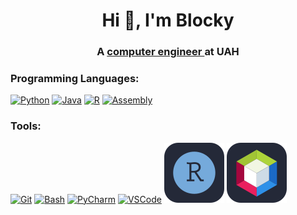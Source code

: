<h1 align="center">Hi 👋, I'm Blocky</h1>
<h3 align="center">A <a href="https://www.uah.es/en/estudios/Grado-en-Ingenieria-de-Computadores/"> computer engineer </a> at UAH</h3>

<h3 align="left">Programming Languages:</h3>
<p align="left">  

  [![Python](https://go-skill-icons.vercel.app/api/icons?i=py)](https://www.python.org)
  [![Java](https://go-skill-icons.vercel.app/api/icons?i=java)](https://www.java.com)
  [![R](https://go-skill-icons.vercel.app/api/icons?i=r)](https://www.r-project.org)
  [![Assembly](https://go-skill-icons.vercel.app/api/icons?i=assembly)](https://www.gnu.org/software/binutils/)
</p>

<h3 align="left">Tools:</h3>
<p align="left"> 
  
  [![Git](https://go-skill-icons.vercel.app/api/icons?i=git)](https://git-scm.com/)
  [![Bash](https://go-skill-icons.vercel.app/api/icons?i=bash)](https://www.gnu.org/software/bash/)
  [![PyCharm](https://go-skill-icons.vercel.app/api/icons?i=pycharm)](https://www.jetbrains.com/pycharm/)
  [![VSCode](https://go-skill-icons.vercel.app/api/icons?i=vscode)](https://code.visualstudio.com/)
  [![RStudio](https://raw.githubusercontent.com/Blockky/Blockky/master/images/rstudio.svg)](https://posit.co/download/rstudio-desktop/)
  [![ApacheNetBeans](https://raw.githubusercontent.com/Blockky/Blockky/master/images/apachenetbeans.svg)](https://netbeans.apache.org/front/main/index.html)
</p>


